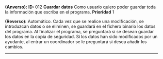 **(Anverso):**
**ID:** 012 **Guardar datos**
Como usuario quiero poder guardar toda la información que escriba en el programa.
**Prioridad** 1

**(Reverso):**
Automático. Cada vez que se realice una modificación, se introduzcan datos o se eliminen, se guardará en el fichero binario los datos del programa.
Al finalizar el programa, se preguntará si se desean guardar los datos en la copia de seguridad. Si los datos han sido modificados por un ayudante, al entrar un coordinador se le preguntará si desea añadir los cambios.
***
